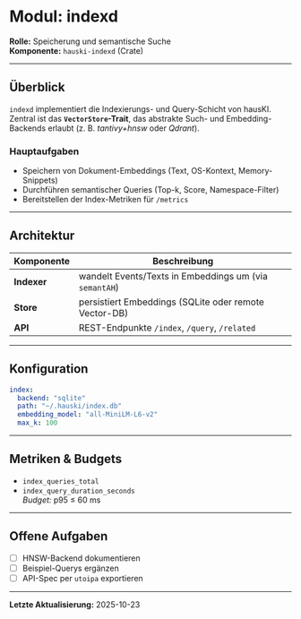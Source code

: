# Modul: indexd

**Rolle:** Speicherung und semantische Suche  
**Komponente:** `hauski-indexd` (Crate)

---

## Überblick

`indexd` implementiert die Indexierungs- und Query-Schicht von hausKI.
Zentral ist das **`VectorStore`-Trait**, das abstrakte Such- und Embedding-Backends erlaubt (z. B. *tantivy+hnsw* oder *Qdrant*).

### Hauptaufgaben
- Speichern von Dokument-Embeddings (Text, OS-Kontext, Memory-Snippets)
- Durchführen semantischer Queries (Top-k, Score, Namespace-Filter)
- Bereitstellen der Index-Metriken für `/metrics`

---

## Architektur

| Komponente | Beschreibung |
|-------------|--------------|
| **Indexer** | wandelt Events/Texts in Embeddings um (via `semantAH`) |
| **Store** | persistiert Embeddings (SQLite oder remote Vector-DB) |
| **API** | REST-Endpunkte `/index`, `/query`, `/related` |

---

## Konfiguration

```yaml
index:
  backend: "sqlite"
  path: "~/.hauski/index.db"
  embedding_model: "all-MiniLM-L6-v2"
  max_k: 100
```

---

## Metriken & Budgets

- `index_queries_total`
- `index_query_duration_seconds`  
  *Budget:* p95 ≤ 60 ms  

---

## Offene Aufgaben

- [ ] HNSW-Backend dokumentieren  
- [ ] Beispiel-Querys ergänzen  
- [ ] API-Spec per `utoipa` exportieren  

---

**Letzte Aktualisierung:** 2025-10-23
